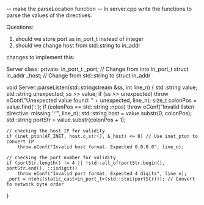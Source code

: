 
-- make the parseLocation function
-- In server.cpp write the functions to parse the values of the directives.


Questions:
1. should we store port as in_port_t instead of integer
2. should we change host from std::string to in_addr 

changes to implement this:

Server class:
private:
    in_port_t _port; // Change from into in_port_t
    struct in_addr _host; // Change from std::string to struct in_addr


void Server::parseListen(std::stringstream &ss, int line_n)
{
    std::string value;
    std::string unexpected;
    ss >> value;
    if (ss >> unexpected)
        throw eConf("Unexpected value found: " + unexpected, line_n);
    size_t colonPos = value.find(':');
    if (colonPos == std::string::npos)
        throw eConf("Invalid listen directive: missing \':\'", line_n);
    std::string host = value.substr(0, colonPos);
    std::string portStr = value.substr(colonPos + 1);

    // checking the host IP for validity
    if (inet_pton(AF_INET, host.c_str(), &_host) <= 0) // Use inet_pton to convert IP
        throw eConf("Invalid host format. Expected 0.0.0.0", line_n);

    // checking the port number for validity
    if (portStr.length() != 4 || !std::all_of(portStr.begin(), portStr.end(), ::isdigit))
        throw eConf("Invalid port format. Expected 4 digits", line_n);
    _port = ntohs(static_cast<in_port_t>(std::stoi(portStr))); // Convert to network byte order
}


